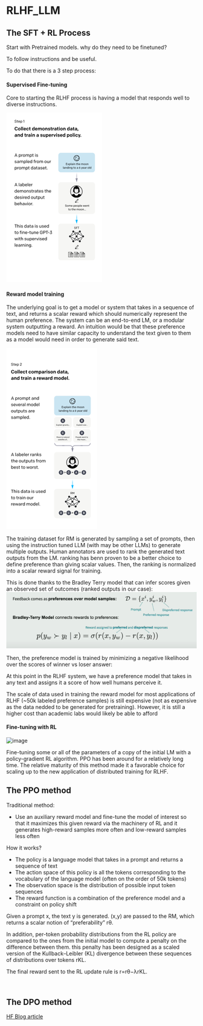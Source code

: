 # RLHF_LLM

## The SFT + RL Process
Start with Pretrained models. why do they need to be finetuned?

To follow instructions and be useful.

To do that there is a 3 step process:

#### Supervised Fine-tuning

Core to starting the RLHF process is having a model that responds well to diverse instructions.

![Screenshot](SFT_Step.PNG)


#### Reward model training
The underlying goal is to get a model or system that takes in a sequence of text, and returns a scalar reward which should numerically represent the human preference. 
The system can be an end-to-end LM, or a modular system outputting a reward. An intuition would be that these preference models need to have similar capacity to understand the text given to them as a model would need in order to generate said text.

![Screenshot](RM_step.PNG)


The training dataset for RM is generated by sampling a set of prompts, then using the instruction tuned LLM (with may be other LLMs) to generate multiple outputs.
Human annotators are used to rank the generated text outputs from the LM. ranking has benn proven to be a better choice to define preference than giving scalar values. Then, the ranking is normalized into a scalar reward signal for training.

This  is done thanks to the Bradley Terry model that can infer scores given an observed set of outcomes (ranked outputs in our case):
![image](Bradley_Terry_model.PNG)

Then, the preference model is trained by minimizing a negative likelihood over the scores of winner vs loser answer:



At this point in the RLHF system, we have a preference model that takes in any text and assigns it a score of how well humans perceive it.

The scale of data used in training the reward model for most applications of RLHF (~50k labeled preference samples) is still expensive (not as expensive as the data nedded to be generated for pretraining). However, it is still a higher cost than academic labs would likely be able to afford

#### Fine-tuning with RL

![image](https://github.com/Thabet-Chaaouri/RL_LLM/assets/87118784/1d9f2560-99bb-4d7e-a32a-adf9f5470d51)

Fine-tuning some or all of the parameters of a copy of the initial LM with a policy-gradient RL algorithm.
PPO has been around for a relatively long time. The relative maturity of this method made it a favorable choice for scaling up to the new application of distributed training for RLHF.

## The PPO method

Traditional method:
- Use an auxiliary reward model and fine-tune the model of interest so that it maximizes this given reward via the machinery of RL and it generates high-reward samples more often and low-reward samples less often

How it works?
- The policy is a language model that takes in a prompt and returns a sequence of text
- The action space of this policy is all the tokens corresponding to the vocabulary of the language model (often on the order of 50k tokens)
- The observation space is the distribution of possible input token sequences
- The reward function is a combination of the preference model and a constraint on policy shift

Given a prompt x, the text y is generated. (x,y) are passed to the RM, which returns a scalar notion of “preferability” rθ.

In addition, per-token probability distributions from the RL policy are compared to the ones from the initial model to compute a penalty on the difference between them. this penalty has been designed as a scaled version of the Kullback–Leibler (KL) divergence between these sequences of distributions over tokens rKL.

The final reward sent to the RL update rule is r=rθ−λrKL.



​


## The DPO method
[HF Blog article](https://huggingface.co/blog/dpo-trl)
